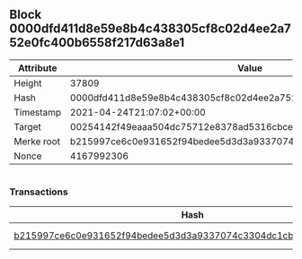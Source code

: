 ## Block 0000dfd411d8e59e8b4c438305cf8c02d4ee2a752e0fc400b6558f217d63a8e1

Attribute | Value
--- | ---
Height | 37809
Hash | 0000dfd411d8e59e8b4c438305cf8c02d4ee2a752e0fc400b6558f217d63a8e1
Timestamp | 2021-04-24T21:07:02+00:00
Target | 00254142f49eaaa504dc75712e8378ad5316cbcead634704b3734b6271167cc4
Merke root | b215997ce6c0e931652f94bedee5d3d3a9337074c3304dc1cb511f5178ddb62b
Nonce | 4167992306

```

```

### Transactions

Hash | Amount
--- | ---
[b215997ce6c0e931652f94bedee5d3d3a9337074c3304dc1cb511f5178ddb62b](b215997ce6c0e931652f94bedee5d3d3a9337074c3304dc1cb511f5178ddb62b.md) | 10.00000000 SKEPTI 
